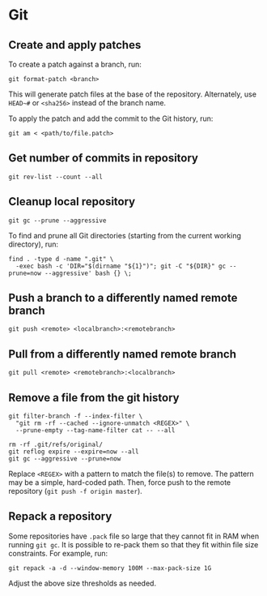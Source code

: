 # Git

## Create and apply patches

To create a patch against a branch, run:
```
git format-patch <branch>
```

This will generate patch files at the base of the repository. Alternately, use
`HEAD~#` or `<sha256>` instead of the branch name.

To apply the patch and add the commit to the Git history, run:
```
git am < <path/to/file.patch>
```

## Get number of commits in repository

```
git rev-list --count --all
```

## Cleanup local repository

```
git gc --prune --aggressive
```

To find and prune all Git directories (starting from the current working
directory), run:
```
find . -type d -name ".git" \
  -exec bash -c 'DIR="$(dirname "${1}")"; git -C "${DIR}" gc --prune=now --aggressive' bash {} \;
```

## Push a branch to a differently named remote branch

```
git push <remote> <localbranch>:<remotebranch>
```

## Pull from a differently named remote branch

```
git pull <remote> <remotebranch>:<localbranch>
```

## Remove a file from the git history

```
git filter-branch -f --index-filter \
  "git rm -rf --cached --ignore-unmatch <REGEX>" \
  --prune-empty --tag-name-filter cat -- --all

rm -rf .git/refs/original/
git reflog expire --expire=now --all
git gc --aggressive --prune=now
```

Replace `<REGEX>` with a pattern to match the file(s) to remove. The pattern
may be a simple, hard-coded path. Then, force push to the remote repository
(`git push -f origin master`).


## Repack a repository

Some repositories have `.pack` file so large that they cannot fit in RAM when
running `git gc`. It is possible to re-pack them so that they fit within file
size constraints. For example, run:

```
git repack -a -d --window-memory 100M --max-pack-size 1G
```

Adjust the above size thresholds as needed.
